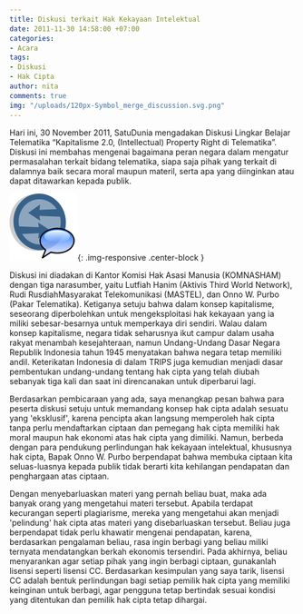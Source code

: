 ```yaml
---
title: Diskusi terkait Hak Kekayaan Intelektual
date: 2011-11-30 14:58:00 +07:00
categories:
- Acara
tags:
- Diskusi
- Hak Cipta
author: nita
comments: true
img: "/uploads/120px-Symbol_merge_discussion.svg.png"
---
```


Hari ini, 30 November 2011, SatuDunia mengadakan Diskusi Lingkar Belajar Telematika “Kapitalisme 2.0, (Intellectual) Property Right di Telematika”. Diskusi ini membahas mengenai bagaimana peran negara dalam mengatur permasalahan terkait bidang telematika, siapa saja pihak yang terkait di dalamnya baik secara moral maupun materil, serta apa yang diinginkan atau dapat ditawarkan kepada publik.

![120px-Symbol_merge_discussion.svg.png](/uploads/120px-Symbol_merge_discussion.svg.png){: .img-responsive .center-block }

Diskusi ini diadakan di Kantor Komisi Hak Asasi Manusia (KOMNASHAM) dengan tiga narasumber, yaitu Lutfiah Hanim (Aktivis Third World Network), Rudi RusdiahMasyarakat Telekomunikasi (MASTEL), dan Onno W. Purbo (Pakar Telematika). Ketiganya setuju bahwa dalam konsep kapitalisme, seseorang diperbolehkan untuk mengeksploitasi hak kekayaan yang ia miliki sebesar-besarnya untuk memperkaya diri sendiri. Walau dalam konsep kapitalisme, negara tidak seharusnya ikut campur dalam usaha rakyat menambah kesejahteraan, namun Undang-Undang Dasar Negara Republik Indonesia tahun 1945 menyatakan bahwa negara tetap memiliki andil. Keterikatan Indonesia di dalam TRIPS juga kemudian menjadi dasar pembentukan undang-undang tentang hak cipta yang telah diubah sebanyak tiga kali dan saat ini direncanakan untuk diperbarui lagi.

Berdasarkan pembicaraan yang ada, saya menangkap pesan bahwa para peserta diskusi setuju untuk memandang konsep hak cipta adalah sesuatu yang 'eksklusif', karena pencipta akan langsung memperoleh hak cipta tanpa perlu mendaftarkan ciptaan dan pemegang hak cipta memiliki hak moral maupun hak ekonomi atas hak cipta yang dimiliki. Namun, berbeda dengan para pendukung perlindungan hak kekayaan intelektual, khususnya hak cipta, Bapak Onno W. Purbo berpendapat bahwa membuka ciptaan kita seluas-luasnya kepada publik tidak berarti kita kehilangan pendapatan dan penghargaan atas ciptaan.

Dengan menyebarluaskan materi yang pernah beliau buat, maka ada banyak orang yang mengetahui materi tersebut. Apabila terdapat kecurangan seperti plagiarisme, mereka yang mengetahui akan menjadi 'pelindung' hak cipta atas materi yang disebarluaskan tersebut. Beliau juga berpendapat tidak perlu khawatir mengenai pendapatan, karena, berdasarkan pengalaman beliau, rasa ingin berbagi yang beliau miliki ternyata mendatangkan berkah ekonomis tersendiri. Pada akhirnya, beliau menyarankan agar setiap pihak yang ingin berbagi ciptaan, gunakanlah lisensi seperti lisensi CC. Berdasarkan kesimpulan yang saya tarik, lisensi CC adalah bentuk perlindungan bagi setiap pemilik hak cipta yang memiliki keinginan untuk berbagi, agar pengguna tetap bertindak sesuai kondisi yang ditentukan dan pemilik hak cipta tetap dihargai.
